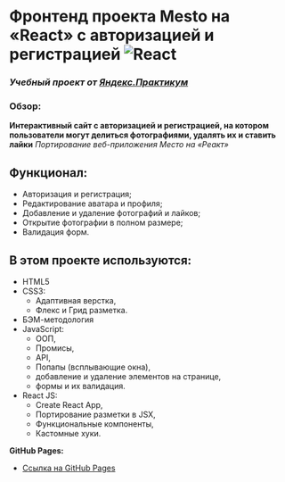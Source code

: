 # Фронтенд проекта Mesto на «React» с авторизацией и регистрацией ![React](https://www.vectorlogo.zone/logos/reactjs/reactjs-icon.svg)
### *Учебный проект от [Яндекс.Практикум](https://practicum.yandex.ru/web/)*

### Обзор:
**Интерактивный сайт с авторизацией и регистрацией, на котором пользователи могут делиться фотографиями, удалять их и ставить лайки**
  *Портирование веб-приложения Место на «Реакт»*
## Функционал:
  - Авторизация и регистрация;
  - Редактирование аватара и профиля;
  - Добавление и удаление фотографий и лайков;
  - Открытие фотографии в полном размере;
  - Валидация форм.

## В этом проекте используются:
* HTML5
* CSS3:
  - Адаптивная верстка,
  - Флекс и Грид разметка.
* БЭМ-методология
* JavaScript:
  - ООП,
  - Промисы,
  - API,
  - Попапы (всплывающие окна),
  - добавление и удаление элементов на странице,
  - формы и их валидация.
* React JS:
  - Create React App,
  - Портирование разметки в JSX,
  - Функциональные компоненты,
  - Кастомные хуки.

**GitHub Pages:**
* [Ссылка на GitHub Pages](https://anastasiia-nist.github.io/react-mesto-auth/)
